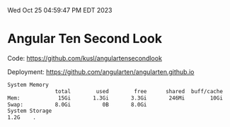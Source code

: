 Wed Oct 25 04:59:47 PM EDT 2023

# Angular Ten Second Look

Code: https://github.com/kusl/angulartensecondlook

Deployment: https://github.com/angularten/angularten.github.io

```bash
System Memory
               total        used        free      shared  buff/cache   available
Mem:            15Gi       1.3Gi       3.3Gi       246Mi        10Gi        13Gi
Swap:          8.0Gi          0B       8.0Gi
System Storage
1.2G	.
```
